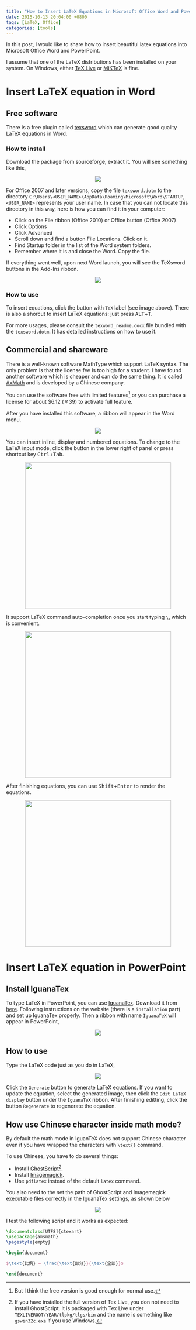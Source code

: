 ```yaml
---
title: "How to Insert LaTeX Equations in Microsoft Office Word and PowerPoint"
date: 2015-10-13 20:04:00 +0800
tags: [LaTeX, Office]
categories: [tools]
---
```


In this post, I would like to share how to insert beautiful latex equations
into Microsoft Office Word and PowerPoint.

<!--more-->

I assume that one of the LaTeX distributions has been installed on your system.
On Windows, either [TeX Live](https://www.tug.org/texlive/) or [MiKTeX](https://miktex.org/) is fine.

# Insert LaTeX equation in Word

## Free software

There is a free plugin called
[texsword](https://sourceforge.net/projects/texsword/) which can generate good
quality LaTeX equations in Word.

### How to install

Download the package from sourceforge, extract it. You will see something like
this,

<p align="center">
<img src="https://blog-resource-1257868508.file.myqcloud.com/18-1-22/60547302.jpg">
</p>


For Office 2007 and later versions, copy the file `texsword.dotm` to the
directory `C:\Users\<USER_NAME>\AppData\Roaming\Microsoft\Word\STARTUP`,
`<USER_NAME>` represents your user name. In case that you can not locate
this directory in this way, here is how you can find it in your computer:

- Click on the File ribbon (Office 2010) or Office button (Office 2007)
- Click Options
- Click Advanced
- Scroll down and find a button File Locations. Click on it.
- Find Startup folder in the list of the Word system folders.
- Remember where it is and close the Word. Copy the file.

If everything went well, upon next Word launch, you will see the TeXsword
buttons in the Add-Ins ribbon.

<p align="center">
<img src="https://blog-resource-1257868508.file.myqcloud.com/18-1-22/1349293.jpg">
</p>


### How to use

To insert equations, click the button with `TeX` label (see image above). There
is also a shorcut to insert LaTeX equations: just press
<kbd>ALT</kbd>+<kbd>T</kbd>.

For more usages, please consult the `texword_readme.docx` file bundled with the
`texsword.dotm`. It has detailed instructions on how to use it.

## Commercial and shareware

There is a well-known software MathType which support LaTeX syntax. The only
problem is that the license fee is too high for a student. I have found another
software which is cheaper and can do the same thing. It is called
[AxMath](http://www.amyxun.com/) and is developed by a Chinese company.

You can use the software free with limited features[^1] or you can purchase a
license for about \$6.12 (￥39) to activate full feature.

After you have installed this software, a ribbon will appear in the Word menu.

<p align="center">
<img src="https://blog-resource-1257868508.file.myqcloud.com/18-5-23/78958653.jpg">
</p>

You can insert inline, display and numbered equations. To change to the LaTeX
input mode, click the button in the lower right of panel or press shortcut key
<kbd>Ctrl</kbd>+<kbd>Tab</kbd>.

<p align="center">
<img src="https://blog-resource-1257868508.file.myqcloud.com/18-5-23/59342078.jpg" width="400">
</p>

It support LaTeX command auto-completion once you start typing ` \ `, which is
convenient.

<p align="center">
<img src="https://blog-resource-1257868508.file.myqcloud.com/18-5-23/57107489.jpg" width="400">
</p>

After finishing equations, you can use <kbd>Shift</kbd>+<kbd>Enter</kbd> to
render the equations.

<p align="center">
<img src="https://blog-resource-1257868508.file.myqcloud.com/18-5-23/74376869.jpg" width="400">
</p>

# Insert LaTeX equation in PowerPoint

## Install IguanaTex

To type LaTeX in PowerPoint, you can use
[IguanaTex](http://www.jonathanleroux.org/software/iguanatex/index.html).
Download it from
[here](http://www.jonathanleroux.org/software/iguanatex/download.html).
Following instructions on the website (there is a `installation` part) and set
up IguanaTex properly. Then a ribbon with name `IguanaTeX` will appear in
PowerPoint,

<p align="center">
<img
src="https://blog-resource-1257868508.file.myqcloud.com/18-1-22/49850008.jpg">
</p>

## How to use

Type the LaTeX code just as you do in LaTeX,

<p align="center">
<img
src="https://blog-resource-1257868508.file.myqcloud.com/18-1-22/62790029.jpg">
</p>

Click the `Generate` button to generate LaTeX equations. If you want to update
the equation, select the generated image, then click the `Edit LaTeX display`
button under the `IguanaTeX` ribbon. After finishing editting, click the button
`Regenerate` to regenerate the equation.

## How use Chinese character inside math mode?

By default the math mode in IguanTeX does not support Chinese character even if
you have wrapped the characters with `\text{}` command.

To use Chinese, you have to do several things:

+ Install [GhostScript](https://www.ghostscript.com/)[^2].
+ Install [Imagemagick](https://imagemagick.org/index.php).
+ Use `pdflatex` instead of the default `latex` command.

You also need to the set the path of GhostScript and Imagemagick executable
files correctly in the IguanaTex settings, as shown below

<p align="center">
<img
src="https://blog-resource-1257868508.file.myqcloud.com/20190606224802.png">
</p>

I test the following script and it works as expected:

```latex
\documentclass[UTF8]{ctexart}
\usepackage{amsmath}
\pagestyle{empty}

\begin{document}

$\text{比例} = \frac{\text{部分}}{\text{全部}}$

\end{document}
```

[^1]: But I think the free version is good enough for normal use.

[^2]: If you have installed the full version of Tex Live, you don not need to
  install GhostScript. It is packaged with Tex Live under
  `TEXLIVEROOT/YEAR/tlpkg/tlgs/bin` and the name is something like
  `gswin32c.exe` if you use Windows.

